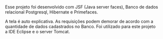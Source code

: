 Esse projeto foi desenvolvido com JSF (Java server faces), 
Banco de dados relacional Postgresql, Hibernate e Primefaces.

A tela é auto explicativa. As requisições podem demorar de acordo com a
quantidade de dados cadastrados no Banco.
Foi utilizado para este projeto a IDE Eclipse e o server Tomcat. 

